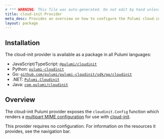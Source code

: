 ```yaml
---
# *** WARNING: This file was auto-generated. Do not edit by hand unless you're certain you know what you are doing! ***
title: cloud-init Provider
meta_desc: Provides an overview on how to configure the Pulumi cloud-init provider.
layout: package
---
```


## Installation

The cloud-init provider is available as a package in all Pulumi languages:

* JavaScript/TypeScript: [`@pulumi/cloudinit`](https://www.npmjs.com/package/@pulumi/cloudinit)
* Python: [`pulumi-cloudinit`](https://pypi.org/project/pulumi-cloudinit/)
* Go: [`github.com/pulumi/pulumi-cloudinit/sdk/go/cloudinit`](https://github.com/pulumi/pulumi-cloudinit)
* .NET: [`Pulumi.Cloudinit`](https://www.nuget.org/packages/Pulumi.Cloudinit)
* Java: [`com.pulumi/cloudinit`](https://central.sonatype.com/artifact/com.pulumi/cloudinit)

## Overview

The cloud-init Pulumi provider exposes the `cloudinit.Config` function which renders a [multipart MIME configuration](https://cloudinit.readthedocs.io/en/latest/explanation/format.html#mime-multi-part-archive) for use with [cloud-init](https://cloudinit.readthedocs.io/en/latest/).

This provider requires no configuration. For information on the resources it provides, see the navigation bar.